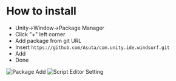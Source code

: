 # How to install

- Unity->Window->Package Manager
- Click "+" left corner
- Add package from git URL
- Insert `https://github.com/Asuta/com.unity.ide.windsurf.git`
- Add
- Done

![Package Add](https://raw.githubusercontent.com/Asuta/com.unity.ide.windsurf/master/PackageImage.png)
![Script Editor Setting](https://raw.githubusercontent.com/Asuta/com.unity.ide.windsurf/master/SettingImage.webp)
